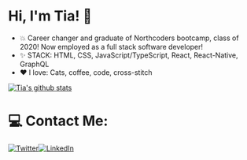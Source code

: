 # Hi, I'm Tia! 👋

+ :boom: Career changer and graduate of Northcoders bootcamp, class of 2020! Now employed as a full stack software developer!
+ :sparkles: STACK: HTML, CSS, JavaScript/TypeScript, React, React-Native, GraphQL
+ :heart: I love: Cats, coffee, code, cross-stitch

[![Tia's github stats](https://github-readme-stats.vercel.app/api?username=tiaeastwood&theme=radical)](https://github.com/tiaeastwood/github-readme-stats )

# 💻 Contact Me:
[![Twitter](https://img.icons8.com/nolan/64/twitter-squared.png)](https://twitter.com/TiaEastwood)[![LinkedIn](https://img.icons8.com/nolan/64/linkedin.png)](https://www.linkedin.com/in/tiaeastwood/)

              

